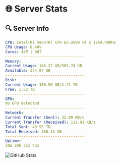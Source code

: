 # 🌐 Server Stats
## 🔍 Server Info
```yaml
CPU: Intel(R) Xeon(R) CPU E5-2699 v4 @ 1254.48MHz
CPU Usage: 0.40%
Cores: 44P | 88T
-----------------------------------
Memory:
Current Usage: 146.22 GB/503.74 GB
Available: 354.07 GB
-----------------------------------
Disk:
Current Usage: 108.99 GB/1.71 TB
Free: 1.52 TB
-----------------------------------
GPU:
No GPU detected
-----------------------------------
Network:
Current Transfer (Sent): 32.09 MB/s
Current Transfer (Received): 111.91 KB/s
Total Sent: 49.95 TB
Total Received: 480.15 GB
-----------------------------------
Uptime:
30d 20h 31m 43s
```
![GitHub Stats](https://img.shields.io/badge/Updated-2025-04-07_17:54:32-blue)